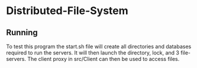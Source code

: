 Distributed-File-System
=======================
Running
--------
To test this program the start.sh file will create all directories and databases required to run the servers. It will then launch the directory, lock, and 3 file-servers. The client proxy in src/Client can then be used to access files.

